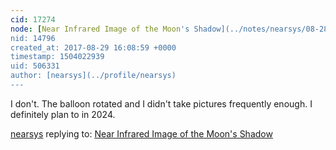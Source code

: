 ```yaml
---
cid: 17274
node: [Near Infrared Image of the Moon's Shadow](../notes/nearsys/08-28-2017/near-infrared-inage-of-the-moon-s-shadow)
nid: 14796
created_at: 2017-08-29 16:08:59 +0000
timestamp: 1504022939
uid: 506331
author: [nearsys](../profile/nearsys)
---
```


I don't. The balloon rotated and I didn't take pictures frequently enough. I definitely plan to in 2024.

[nearsys](../profile/nearsys) replying to: [Near Infrared Image of the Moon's Shadow](../notes/nearsys/08-28-2017/near-infrared-inage-of-the-moon-s-shadow)

